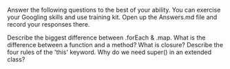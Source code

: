 Answer the following questions to the best of your ability. You can exercise your Googling skills and use training kit. Open up the Answers.md file and record your responses there.

Describe the biggest difference between .forEach & .map.
What is the difference between a function and a method?
What is closure?
Describe the four rules of the 'this' keyword.
Why do we need super() in an extended class?

